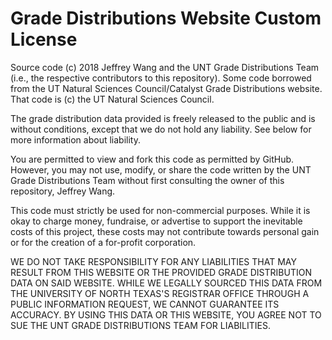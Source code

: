 # Grade Distributions Website Custom License

Source code (c) 2018 Jeffrey Wang and the UNT Grade Distributions Team (i.e., the respective contributors to this repository). Some code borrowed from the UT Natural Sciences Council/Catalyst Grade Distributions website. That code is (c) the UT Natural Sciences Council.

The grade distribution data provided is freely released to the public and is without conditions, except that we do not hold any liability. See below for more information about liability.

You are permitted to view and fork this code as permitted by GitHub. However, you may not use, modify, or share the code written by the UNT Grade Distributions Team without first consulting the owner of this repository, Jeffrey Wang.

This code must strictly be used for non-commercial purposes. While it is okay to charge money, fundraise, or advertise to support the inevitable costs of this project, these costs may not contribute towards personal gain or for the creation of a for-profit corporation.

WE DO NOT TAKE RESPONSIBILITY FOR ANY LIABILITIES THAT MAY RESULT FROM THIS WEBSITE OR THE PROVIDED GRADE DISTRIBUTION DATA ON SAID WEBSITE. WHILE WE LEGALLY SOURCED THIS DATA FROM THE UNIVERSITY OF NORTH TEXAS'S REGISTRAR OFFICE THROUGH A PUBLIC INFORMATION REQUEST, WE CANNOT GUARANTEE ITS ACCURACY. BY USING THIS DATA OR THIS WEBSITE, YOU AGREE NOT TO SUE THE UNT GRADE DISTRIBUTIONS TEAM FOR LIABILITIES.
